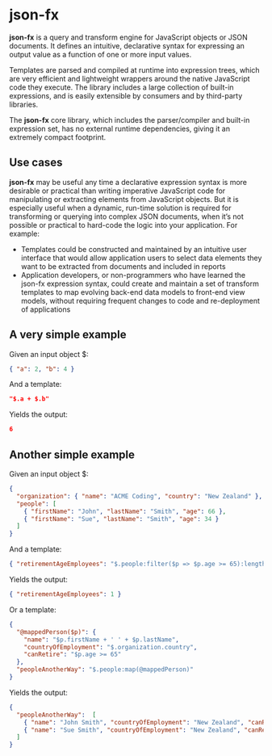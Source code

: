 # json-fx
**json-fx** is a query and transform engine for JavaScript objects or JSON documents.
It defines an intuitive, declarative syntax for expressing an output value as a function of one or more input values.

Templates are parsed and compiled at runtime into expression trees, which are very efficient and lightweight wrappers
around the native JavaScript code they execute. The library includes a large collection of built-in expressions,
and is easily extensible by consumers and by third-party libraries.

The **json-fx** core library, which includes the parser/compiler and built-in expression set, has no external
runtime dependencies, giving it an extremely compact footprint.

## Use cases

**json-fx** may be useful any time a declarative expression syntax is more desirable or practical than
writing imperative JavaScript code for manipulating or extracting elements from JavaScript objects. But it is especially useful
when a dynamic, run-time solution is required for transforming or querying into complex JSON documents,
when it’s not possible or practical to hard-code the logic into your application. For example:


- Templates could be constructed and maintained by an intuitive user interface that would allow application
users to select data elements they want to be extracted from documents and included in reports
- Application developers, or non-programmers who have learned the json-fx expression syntax, could create and
maintain a set of transform templates to map evolving back-end data models to front-end view models,
without requiring frequent changes to code and re-deployment of applications

## A very simple example

Given an input object $:
```json
{ "a": 2, "b": 4 }
```
And a template:
```json
"$.a + $.b"
```
Yields the output:
```json
6
```

## Another simple example

Given an input object $:
```json
{
  "organization": { "name": "ACME Coding", "country": "New Zealand" },
  "people": [
    { "firstName": "John", "lastName": "Smith", "age": 66 },
    { "firstName": "Sue", "lastName": "Smith", "age": 34 }
  ]
}
```
And a template:
```json
{ "retirementAgeEmployees": "$.people:filter($p => $p.age >= 65):length()" }
```
Yields the output:
```json
{ "retirementAgeEmployees": 1 }
```
Or a template:
```json
{
  "@mappedPerson($p)": {
    "name": "$p.firstName + ' ' + $p.lastName",
    "countryOfEmployment": "$.organization.country",
    "canRetire": "$p.age >= 65"
  },
  "peopleAnotherWay": "$.people:map(@mappedPerson)"
}
```
Yields the output:
```json
{
  "peopleAnotherWay":  [
    { "name": "John Smith", "countryOfEmployment": "New Zealand", "canRetire": true },
    { "name": "Sue Smith", "countryOfEmployment": "New Zealand", "canRetire": false }
  ]
}
```
